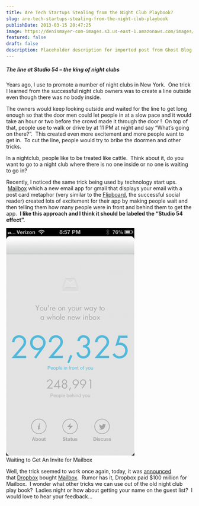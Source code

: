 ```yaml
---
title: Are Tech Startups Stealing from the Night Club Playbook?
slug: are-tech-startups-stealing-from-the-night-club-playbook
publishDate: 2013-03-15 20:47:25
image: https://denismayer-com-images.s3.us-east-1.amazonaws.com/images/2020/12/studio54line-1.jpg
featured: false
draft: false
description: Placeholder description for imported post from Ghost Blog
---
```


<h5>The line at Studio 54 – the king of night clubs</h5>

Years ago, I use to promote a number of night clubs in New York.  One trick I learned from the successful night club owners was to create a line outside even though there was no body inside.

The owners would keep looking outside and waited for the line to get long enough so that the door men could let people in at a slow pace and it would take an hour or two before the crowd made it through the door !  On top of that, people use to walk or drive by at 11 PM at night and say “What’s going on there?”.  This created even more excitement and more people want to get in.  To cut the line, people would try to bribe the doormen and other tricks.

In a nightclub, people like to be treated like cattle.  Think about it, do you want to go to a night club where there is no one inside or no one is waiting to go in?

Recently, I noticed the same trick being used by technology start ups.  [Mailbox](http://www.mailboxapp.com/ 'mailbox') which a new email app for gmail that displays your email with a post card metaphor (very similar to the [Flipboard](http://flipboard.com/ 'Flipboard'), the successful social reader) created lots of excitement for their app by making people wait and then telling them how many people were in front and behind them to get the app.  **I like this approach and I think it should be labeled the “Studio 54 effect”.**

![Waiting to Get An Invite for Mailbox](../../assets/images/2017/11/IMG_02662-576x1024@1x.png)  
Waiting to Get An Invite for Mailbox

Well, the trick seemed to work once again, today, it was [announced](http://techcrunch.com/2013/03/15/mailbox-cost-dropbox-around-100-million/ 'announced') that [Dropbox](https://www.dropbox.com/ 'Dropbox') bought [Mailbox](http://www.mailboxapp.com/ 'mailbox').  Rumor has it, Dropbox paid $100 million for Mailbox.  I wonder what other tricks we can use out of the old night club play book?  Ladies night or how about getting your name on the guest list?  I would love to hear your feedback…

